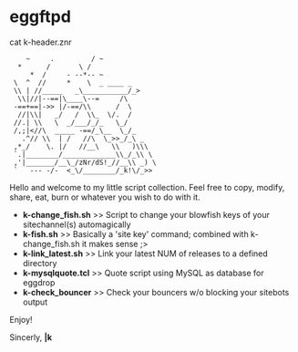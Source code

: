 # eggftpd
cat k-header.znr
```
    ~     .         / ~
  *      /       \ /
     *  /     - --*-- ~
 \  ^  //     *    \  _ ____ _
 \\ | //_____   _\___________/_>
  \\|//|--==|\____\--=     /\
 -==+==|->> |/-==/\\      /  \
  //|\\|   _/   /  \\_  \/.  /
 //.| \\   \  _/___/_/_   \_/
 /,;|<//\  _____ -==/_\__  \_/_
   .^// \\  | /   //\  \_>>_/_\ _
 ,*_/    \. |/   //__\   \\   )\\\
 `.|________/_____________\\_/_\\ \
 ,'|_______/__\_/zNr/dS!_//__\\ _) \
 `   --- -/-  <_\/________/_k!\/_>>
```
Hello and welcome to my little script collection. Feel free to copy, modify, share, eat, burn or whatever you wish to do with it.

* **k-change_fish.sh** >> Script to change your blowfish keys of your sitechannel(s) automagically
* **k-fish.sh** >> Basically a 'site key' command; combined with k-change_fish.sh it makes sense ;>
* **k-link_latest.sh** >> Link your latest NUM of releases to a defined directory
* **k-mysqlquote.tcl** >> Quote script using MySQL as database for eggdrop
* **k-check_bouncer** >> Check your bouncers w/o blocking your sitebots output

Enjoy!

Sincerly,
**|k**
